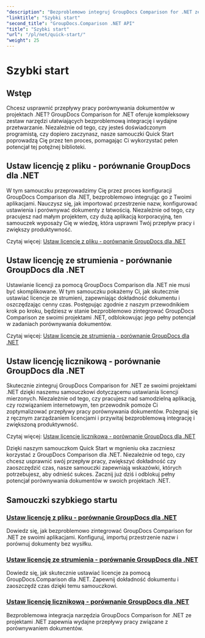 ```yaml
---
"description": "Bezproblemowo integruj GroupDocs Comparison for .NET ze swoimi projektami. Poznaj wydajne metody ustawiania licencji dla dokładnych przepływów pracy porównywania dokumentów."
"linktitle": "Szybki start"
"second_title": "GroupDocs.Comparison .NET API"
"title": "Szybki start"
"url": "/pl/net/quick-start/"
"weight": 25
---
```


# Szybki start


## Wstęp

Chcesz usprawnić przepływy pracy porównywania dokumentów w projektach .NET? GroupDocs Comparison for .NET oferuje kompleksowy zestaw narzędzi ułatwiających bezproblemową integrację i wydajne przetwarzanie. Niezależnie od tego, czy jesteś doświadczonym programistą, czy dopiero zaczynasz, nasze samouczki Quick Start poprowadzą Cię przez ten proces, pomagając Ci wykorzystać pełen potencjał tej potężnej biblioteki.

## Ustaw licencję z pliku - porównanie GroupDocs dla .NET

W tym samouczku przeprowadzimy Cię przez proces konfiguracji GroupDocs Comparison dla .NET, bezproblemowo integrując go z Twoimi aplikacjami. Nauczysz się, jak importować przestrzenie nazw, konfigurować ustawienia i porównywać dokumenty z łatwością. Niezależnie od tego, czy pracujesz nad małym projektem, czy dużą aplikacją korporacyjną, ten samouczek wyposaży Cię w wiedzę, która usprawni Twój przepływ pracy i zwiększy produktywność.

Czytaj więcej: [Ustaw licencję z pliku - porównanie GroupDocs dla .NET](./set-license-from-file/)

## Ustaw licencję ze strumienia - porównanie GroupDocs dla .NET

Ustawianie licencji za pomocą GroupDocs Comparison dla .NET nie musi być skomplikowane. W tym samouczku pokażemy Ci, jak skutecznie ustawiać licencje ze strumieni, zapewniając dokładność dokumentu i oszczędzając cenny czas. Postępując zgodnie z naszym przewodnikiem krok po kroku, będziesz w stanie bezproblemowo zintegrować GroupDocs Comparison ze swoimi projektami .NET, odblokowując jego pełny potencjał w zadaniach porównywania dokumentów.

Czytaj więcej: [Ustaw licencję ze strumienia - porównanie GroupDocs dla .NET](./set-license-from-stream/)

## Ustaw licencję licznikową - porównanie GroupDocs dla .NET

Skutecznie zintegruj GroupDocs Comparison for .NET ze swoimi projektami .NET dzięki naszemu samouczkowi dotyczącemu ustawiania licencji mierzonych. Niezależnie od tego, czy pracujesz nad samodzielną aplikacją, czy rozwiązaniem internetowym, ten przewodnik pomoże Ci zoptymalizować przepływy pracy porównywania dokumentów. Pożegnaj się z ręcznym zarządzaniem licencjami i przywitaj bezproblemową integrację i zwiększoną produktywność.

Czytaj więcej: [Ustaw licencję licznikową - porównanie GroupDocs dla .NET](./set-metered-license/)

Dzięki naszym samouczkom Quick Start w mgnieniu oka zaczniesz korzystać z GroupDocs Comparison dla .NET. Niezależnie od tego, czy chcesz usprawnić swój przepływ pracy, zwiększyć dokładność czy zaoszczędzić czas, nasze samouczki zapewniają wskazówki, których potrzebujesz, aby odnieść sukces. Zacznij już dziś i odblokuj pełny potencjał porównywania dokumentów w swoich projektach .NET.
## Samouczki szybkiego startu
### [Ustaw licencję z pliku - porównanie GroupDocs dla .NET](./set-license-from-file/)
Dowiedz się, jak bezproblemowo zintegrować GroupDocs Comparison for .NET ze swoimi aplikacjami. Konfiguruj, importuj przestrzenie nazw i porównuj dokumenty bez wysiłku.
### [Ustaw licencję ze strumienia - porównanie GroupDocs dla .NET](./set-license-from-stream/)
Dowiedz się, jak skutecznie ustawiać licencje za pomocą GroupDocs.Comparison dla .NET. Zapewnij dokładność dokumentu i zaoszczędź czas dzięki temu samouczkowi.
### [Ustaw licencję licznikową - porównanie GroupDocs dla .NET](./set-metered-license/)
Bezproblemowa integracja narzędzia GroupDocs Comparison for .NET ze projektami .NET zapewnia wydajne przepływy pracy związane z porównywaniem dokumentów.